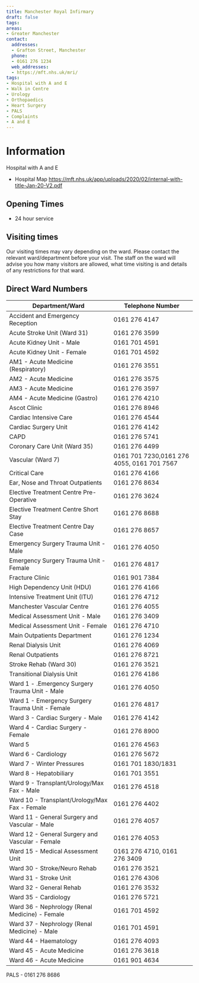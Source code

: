```yaml
---
title: Manchester Royal Infirmary
draft: false
tags:
areas:
- Greater Manchester
contact:
  addresses:
  - Grafton Street, Manchester
  phone:
  - 0161 276 1234
  web_addresses:
  - https://mft.nhs.uk/mri/
tags:
- Hospital with A and E
- Walk in Centre
- Urology
- Orthopaedics
- Heart Surgery
- PALS
- Complaints
- A and E
---
```


# Information
Hospital with A and E  

* Hospital Map  https://mft.nhs.uk/app/uploads/2020/02/internal-with-title-Jan-20-V2.pdf

## Opening Times
* 24 hour service

## Visiting times

Our visiting times may vary depending on the ward.  Please contact the relevant
ward/department before your visit. The staff on the ward will advise you how
many visitors are allowed, what time visiting is and details of any
restrictions for that ward.

## Direct Ward Numbers

| Department/Ward                                 | Telephone Number                            |
| ----------------                                | ----------------                            |
| Accident and Emergency Reception                | 0161 276 4147                               |
| Acute Stroke Unit (Ward 31)                     | 0161 276 3599                               |
| Acute Kidney Unit - Male                        | 0161 701 4591                               |
| Acute Kidney Unit - Female                      | 0161 701 4592                               |
| AM1 - Acute Medicine (Respiratory)              | 0161 276 3551                               |
| AM2 - Acute Medicine                            | 0161 276 3575                               |
| AM3 - Acute Medicine                            | 0161 276 3597                               |
| AM4 - Acute Medicine (Gastro)                   | 0161 276 4210                               |
| Ascot Clinic                                    | 0161 276 8946                               |
| Cardiac Intensive Care                          | 0161 276 4544                               |
| Cardiac Surgery Unit                            | 0161 276 4142                               |
| CAPD                                            | 0161 276 5741                               |
| Coronary Care Unit (Ward 35)                    | 0161 276 4499                               |
| Vascular (Ward 7)                               | 0161 701 7230,0161 276 4055, 0161 701 7567 |
| Critical Care                                   | 0161 276 4166                               |
| Ear, Nose and Throat Outpatients                | 0161 276 8634                               |
| Elective Treatment Centre Pre-Operative         | 0161 276 3624                               |
| Elective Treatment Centre Short Stay            | 0161 276 8688                               |
| Elective Treatment Centre Day Case              | 0161 276 8657                               |
| Emergency Surgery Trauma Unit - Male            | 0161 276 4050                               |
| Emergency Surgery Trauma Unit - Female          | 0161 276 4817                               |
| Fracture Clinic                                 | 0161 901 7384                               |
| High Dependency Unit (HDU)                      | 0161 276 4166                               |
| Intensive Treatment Unit (ITU)                  | 0161 276 4712                               |
| Manchester Vascular Centre                      | 0161 276 4055                               |
| Medical Assessment Unit - Male                  | 0161 276 3409                               |
| Medical Assessment Unit - Female                | 0161 276 4710                               |
| Main Outpatients Department                     | 0161 276 1234                               |
| Renal Dialysis Unit                             | 0161 276 4069                               |
| Renal Outpatients                               | 0161 276 8721                               |
| Stroke Rehab (Ward 30)                          | 0161 276 3521                               |
| Transitional Dialysis Unit                      | 0161 276 4186                               |
| Ward 1 - .Emergency Surgery Trauma Unit - Male  | 0161 276 4050                               |
| Ward 1 - Emergency Surgery Trauma Unit - Female | 0161 276 4817                               |
| Ward 3 - Cardiac Surgery - Male                 | 0161 276 4142                               |
| Ward 4 - Cardiac Surgery - Female               | 0161 276 8900                               |
| Ward 5                                          | 0161 276 4563                               |
| Ward 6 - Cardiology                             | 0161 276 5672                               |
| Ward 7 - Winter Pressures                       | 0161 701 1830/1831                          |
| Ward 8 - Hepatobiliary                          | 0161 701 3551                               |
| Ward 9 - Transplant/Urology/Max Fax - Male      | 0161 276 4518                               |
| Ward 10 - Transplant/Urology/Max Fax - Female   | 0161 276 4402                               |
| Ward 11 - General Surgery and Vascular - Male   | 0161 276 4057                               |
| Ward 12 - General Surgery and Vascular - Female | 0161 276 4053                               |
| Ward 15 - Medical Assessment Unit               | 0161 276 4710, 0161 276 3409                |
| Ward 30 - Stroke/Neuro Rehab                    | 0161 276 3521                               |
| Ward 31 - Stroke Unit                           | 0161 276 4306                               |
| Ward 32 - General Rehab                         | 0161 276 3532                               |
| Ward 35 - Cardiology                            | 0161 276 5721                               |
| Ward 36 - Nephrology (Renal Medicine) - Female  | 0161 701 4592                               |
| Ward 37 - Nephrology (Renal Medicine) - Male    | 0161 701 4591                               |
| Ward 44 - Haematology                           | 0161 276 4093                               |
| Ward 45 - Acute Medicine                        | 0161 276 3618                               |
| Ward 46 - Acute Medicine                        | 0161 901 4634                               |
PALS - 0161 276 8686  

